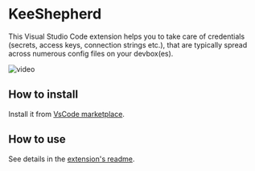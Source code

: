 # KeeShepherd

This Visual Studio Code extension helps you to take care of credentials (secrets, access keys, connection strings etc.), that are typically spread across numerous config files on your devbox(es).

![video](https://github.com/scale-tone/kee-shepherd/blob/main/demo.gif?raw=true)

## How to install

Install it from [VsCode marketplace](https://marketplace.visualstudio.com/items?itemName=key-shepherd.key-shepherd-vscode). 

## How to use

See details in the [extension's readme](https://github.com/scale-tone/key-shepherd/blob/main/key-shepherd-vscode/README.md).

